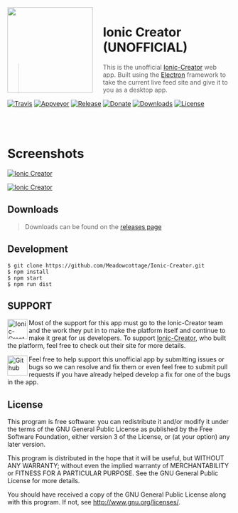 <img src="https://raw.githubusercontent.com/Meadowcottage/Ionic-Creator/master/build/icon.png" align="left" width="192px" height="192px"/>
<img align="left" width="0" height="192px" hspace="10"/>

# Ionic Creator (UNOFFICIAL)
> This is the unofficial [Ionic-Creator](https://creator.ionic.io/) web app. Built using the [Electron](http://electron.atom.io) framework to take the current live feed site and give it to you as a desktop app.

[![Travis](https://img.shields.io/travis/Meadowcottage/Ionic-Creator/master.svg?style=flat-square)](https://travis-ci.org/Meadowcottage/Ionic-Creator) [![Appveyor](https://img.shields.io/appveyor/ci/meadowcottage/Ionic-Creator.svg?style=flat-square)](https://ci.appveyor.com/project/Meadowcottage/Ionic-Creator) [![Release](https://img.shields.io/github/release/Meadowcottage/Ionic-Creator.svg?style=flat-square)](https://github.com/Meadowcottage/Ionic-Creator/releases) [![Donate](https://img.shields.io/badge/Donate-PayPal-green.svg?style=flat-square)](https://www.paypal.com/cgi-bin/webscr?cmd=_xclick&business=bendixon50%40gmail%2ecom&item_name=Tip%20for%20Meadowcottage&currency_code=GBP) [![Downloads](https://img.shields.io/github/downloads/meadowcottage/Ionic-Creator/total.svg?style=flat-square)](https://github.com/Meadowcottage/Ionic-Creator/releases) [![License](https://img.shields.io/badge/License-GPL%20v3-blue.svg?style=flat-square)](http://www.gnu.org/licenses/)

<br>
<br>

# Screenshots

[<img alt='Ionic Creator' src="https://raw.githubusercontent.com/Meadowcottage/Ionic-Creator/master/build/Screenshot-light-1.png">](https://github.com/Meadowcottage/Ionic-Creator/releases)

[<img alt='Ionic Creator' src="https://raw.githubusercontent.com/Meadowcottage/Ionic-Creator/master/build/Screenshot-light-2.png">](https://github.com/Meadowcottage/Ionic-Creator/releases)

## Downloads
> Downloads can be found on the [releases page](https://github.com/Meadowcottage/Ionic-Creator/releases)

## Development

```
$ git clone https://github.com/Meadowcottage/Ionic-Creator.git
$ npm install
$ npm start
$ npm run dist
```

## SUPPORT

[<img width='45' height="45" align='left' alt='Ionic-Creator' src="https://raw.githubusercontent.com/Meadowcottage/Ionic-Creator/master/build/icon.png">](https://creator.ionic.io/) Most of the support for this app must go to the Ionic-Creator team and the work they put in to make the platform itself and continue to make it great for us developers. To support [Ionic-Creator](https://creator.ionic.io/), who built the platform, feel free to check out their site for more details.

[<img width='45' height="45" align='left' alt='Github' src="https://upload.wikimedia.org/wikipedia/commons/9/91/Octicons-mark-github.svg">](https://github.com/Meadowcottage/Ionic-Creator) Feel free to help support this unofficial app by submitting issues or bugs so we can resolve and fix them or even feel free to submit pull requests if you have already helped develop a fix for one of the bugs in the app.

## License

This program is free software: you can redistribute it and/or modify
it under the terms of the GNU General Public License as published by
the Free Software Foundation, either version 3 of the License, or
(at your option) any later version.

This program is distributed in the hope that it will be useful,
but WITHOUT ANY WARRANTY; without even the implied warranty of
MERCHANTABILITY or FITNESS FOR A PARTICULAR PURPOSE.  See the
GNU General Public License for more details.

You should have received a copy of the GNU General Public License
along with this program.  If not, see <http://www.gnu.org/licenses/>.
